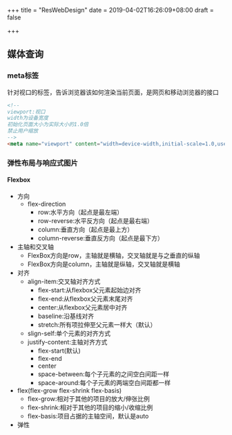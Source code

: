 +++
title = "ResWebDesign"
date = 2019-04-02T16:26:09+08:00
draft = false

+++
## 媒体查询
### meta标签
针对视口的标签，告诉浏览器该如何渲染当前页面，是网页和移动浏览器的接口
```html
<!--
viewport:视口 
width为设备宽度 
初始化页面大小为实际大小的1.0倍 
禁止用户缩放
-->
<meta name="viewport" content="width=device-width,initial-scale=1.0,user-scalable=no"/>
```
### 弹性布局与响应式图片
#### Flexbox
- 方向
  - flex-direction
    - row:水平方向（起点是最左端）
    - row-reverse:水平反方向（起点是最右端）
    - column:垂直方向（起点是最上方）
    - column-reverse:垂直反方向（起点是最下方）
- 主轴和交叉轴
  - FlexBox方向是row，主轴就是横轴，交叉轴就是与之垂直的纵轴
  - FlexBox方向是column，主轴就是纵轴，交叉轴就是横轴
- 对齐
  - align-item:交叉轴对齐方式
      - flex-start:从flexbox父元素起始边对齐
      - flex-end:从flexbox父元素末尾对齐
      - center:从flexbox父元素居中对齐
      - baseline:沿基线对齐
      - stretch:所有项拉伸至父元素一样大（默认）
  - slign-self:单个元素的对齐方式
  - justify-content:主轴对齐方式
      - flex-start(默认)
      - flex-end
      - center
      - space-between:每个子元素的之间空白间距一样
      - space-around:每个子元素的两端空白间距都一样
- flex(flex-grow flex-shrink flex-basis)
  - flex-grow:相对于其他的项目的放大/伸张比例
  - flex-shrink:相对于其他的项目的缩小/收缩比例
  - flex-basis:项目占据的主轴空间，默认是auto 
- 弹性
